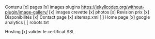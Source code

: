 Contenu
[x] pages 
[x] images plugins https://jekyllcodex.org/without-plugin/image-gallery/
[x] images crevette
[x] photos
[x] Revision prix
[x] Disponibilités
[x] Contact page
[x] sitemap.xml
[ ] Home page 
[x] google analytics
[ ] robots.txt

Hosting
[x] valider le certificat SSL

